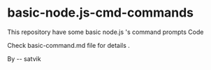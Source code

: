 # basic-node.js-cmd-commands
This repository have some basic node.js 's  command prompts Code

Check basic-command.md file for details .

By -- satvik
